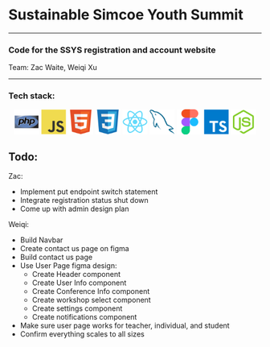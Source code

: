 # Sustainable Simcoe Youth Summit

---

### Code for the SSYS registration and account website

Team: Zac Waite, Weiqi Xu

---

### Tech stack:

<p align="center">
<img src="https://raw.githubusercontent.com/devicons/devicon/master/icons/php/php-original.svg" alt="php" width="50px" height="50px" />
<img src="https://raw.githubusercontent.com/devicons/devicon/master/icons/javascript/javascript-original.svg" alt="javascript" width="50px" height="50px" />
<img src="https://raw.githubusercontent.com/devicons/devicon/master/icons/html5/html5-original.svg" alt="html5" width="50px" height="50px" />
<img src="https://raw.githubusercontent.com/devicons/devicon/master/icons/css3/css3-original.svg" alt="css3" width="50px" height="50px" />
<img src="https://raw.githubusercontent.com/devicons/devicon/master/icons/react/react-original.svg" alt="react" width="50px" height="50px" />
<img src="https://raw.githubusercontent.com/devicons/devicon/master/icons/mysql/mysql-original.svg" alt="mysql" width="50px" height="50px" />
<img src="https://raw.githubusercontent.com/devicons/devicon/master/icons/figma/figma-original.svg" alt="mysql" width="50px" height="50px" />
<img src="https://raw.githubusercontent.com/devicons/devicon/master/icons/typescript/typescript-original.svg" alt="mysql" width="50px" height="50px" />
<img src="https://raw.githubusercontent.com/devicons/devicon/master/icons/nodejs/nodejs-original.svg" alt="mysql" width="50px" height="50px" />
</p>

## Todo:

Zac:

* Implement put endpoint switch statement
* Integrate registration status shut down
* Come up with admin design plan

Weiqi:

* Build Navbar
* Create contact us page on figma
* Build contact us page
* Use User Page figma design:
    * Create Header component
    * Create User Info component
    * Create Conference Info component
    * Create workshop select component
    * Create settings component
    * Create notifications component
* Make sure user page works for teacher, individual, and student
* Confirm everything scales to all sizes
